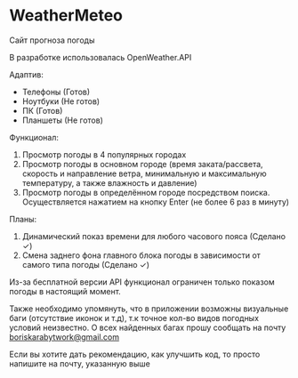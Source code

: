 # WeatherMeteo

Сайт прогноза погоды

В разработке использовалась OpenWeather.API

Адаптив: 

- Телефоны (Готов)
- Ноутбуки (Не готов)
- ПК (Готов)
- Планшеты (Не готов)

Функционал: 

1. Просмотр погоды в 4 популярных городах
2. Просмотр погоды в основном городе (время заката/рассвета, скорость и направление ветра, минимальную и максимальную температуру, а также влажность и давление)
3. Просмотр погоды в определённом городе посредством поиска. Осуществляется нажатием на кнопку Enter (не более 6 раз в минуту)

Планы: 

1. Динамический показ времени для любого часового пояса (Сделано ✓)
2. Смена заднего фона главного блока погоды в зависимости от самого типа погоды (Сделано ✓)

Из-за бесплатной версии API функционал ограничен только показом погоды в настоящий момент.

Также необходимо упомянуть, что в приложении возможны визуальные баги (отсутствие иконок  и т.д), т.к точное кол-во видов погодных условий неизвестно. О всех найденных багах прошу сообщать на почту boriskarabytwork@gmail.com

Если вы хотите дать рекомендацию, как улучшить код, то просто напишите на почту, указанную выше
